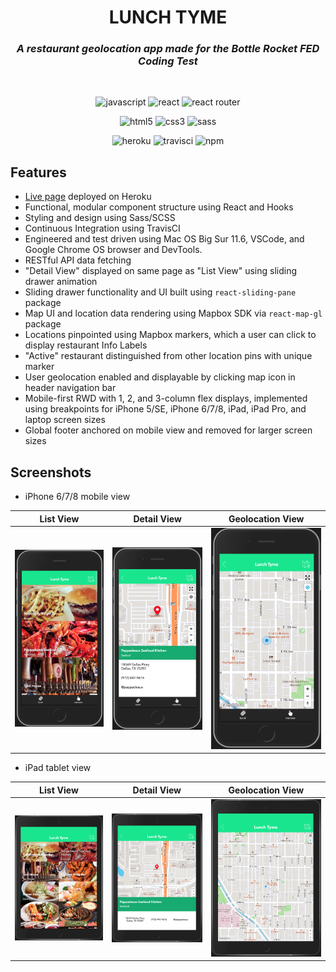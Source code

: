 <h1 align="center">LUNCH TYME</h1>

<h3 align="center" style="font-style: italic;">A restaurant geolocation app made for the Bottle Rocket FED Coding Test</h2>
<br>

<p align="center">
  <img src="https://img.shields.io/badge/javascript%20-%23323330.svg?&style=for-the-badge&logo=javascript&logoColor=%23F7DF1E" alt="javascript"/>
  <img src="https://img.shields.io/badge/react%20-%2320232a.svg?&style=for-the-badge&logo=react&logoColor=%2361DAFB" alt="react"/>
  <img src="https://img.shields.io/badge/React_Router-CA4245?style=for-the-badge&logo=react-router&logoColor=white" alt="react router"/>
</p>
<p align="center">
  <img src="https://img.shields.io/badge/html5%20-%23E34F26.svg?&style=for-the-badge&logo=html5&logoColor=white" alt="html5"/>
  <img src="https://img.shields.io/badge/css3%20-%231572B6.svg?&style=for-the-badge&logo=css3&logoColor=white" alt="css3"/>
  <img src="https://img.shields.io/badge/SASS%20-hotpink.svg?&style=for-the-badge&logo=SASS&logoColor=white" alt="sass"/>
</p>
<p align="center">
  <img src="https://img.shields.io/badge/Heroku-430098?style=for-the-badge&logo=heroku&logoColor=white" alt="heroku"/>
  <img src="https://img.shields.io/badge/travisci%20-%232B2F33.svg?&style=for-the-badge&logo=travis&logoColor=white" alt="travisci"/>
  <img src="https://img.shields.io/badge/npm-%23cb0000.svg?logo=npm&logoColor=white&style=for-the-badge" alt="npm" />
</p>

## Features

- [Live page](https://lunch-tyme-app.herokuapp.com/) deployed on Heroku
- Functional, modular component structure using React and Hooks
- Styling and design using Sass/SCSS
- Continuous Integration using TravisCI
- Engineered and test driven using Mac OS Big Sur 11.6, VSCode, and Google Chrome OS browser and DevTools.
- RESTful API data fetching
- "Detail View" displayed on same page as "List View" using sliding drawer animation
- Sliding drawer functionality and UI built using `react-sliding-pane` package
- Map UI and location data rendering using Mapbox SDK via `react-map-gl` package
- Locations pinpointed using Mapbox markers, which a user can click to display restaurant Info Labels
- "Active" restaurant distinguished from other location pins with unique marker
- User geolocation enabled and displayable by clicking map icon in header navigation bar
- Mobile-first RWD with 1, 2, and 3-column flex displays, implemented using breakpoints for iPhone 5/SE, iPhone 6/7/8, iPad, iPad Pro, and laptop screen sizes
- Global footer anchored on mobile view and removed for larger screen sizes

## Screenshots


* iPhone 6/7/8 mobile view

|List View<!-- .element: style="text-align:center;" -->|Detail View<!-- .element: style="text-align:center;" -->|Geolocation View<!-- .element: style="text-align:center;" -->|
|-------|-------|-------|
|![](/src/assets/images/ListView-iPhone.png)<!-- .element: style="text-align:center;" -->|![](/src/assets/images/DetailView-iPhone.png)<!-- .element: style="text-align:center;" -->|![](/src/assets/images/Geolocation-iPhone.png)<!-- .element: style="text-align:center;" -->|

* iPad tablet view

|List View<!-- .element: style="text-align:center;" -->|Detail View<!-- .element: style="text-align:center;" -->|Geolocation View<!-- .element: style="text-align:center;" -->|
|-------|-------|-------|
|![](/src/assets/images/ListView-iPad.png)<!-- .element: style="text-align:center;" -->|![](/src/assets/images/DetailView-iPad.png)<!-- .element: style="text-align:center;" -->|![](/src/assets/images/Geolocation-iPad.png)<!-- .element: style="text-align:center;" -->|
